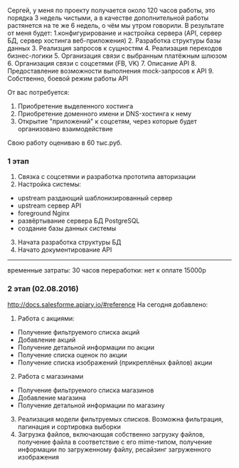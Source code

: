 Сергей, у меня по проекту получается около 120 часов работы, это порядка 3 недель чистыми, а в качестве дополнительной работы растянется на те же 6 недель, о чём мы утром говорили.
В результате от меня будет:
1.конфигурирование и настройка сервера (API, сервер БД, сервер хостинга веб-приложения)
2. Разработка структуры базы данных
3. Реализция запросов к сущностям
4. Реализация переходов бизнес-логики
5. Организация связи с выбранным платёжным шлюзом
6. Организация связи с соцсетями (FB, VK)
7. Описание API
8. Предоставление возможности выполнения mock-запросов к API
9. Собственно, боевой режим работы API

От вас потребуется:
1. Приобретение выделенного хостинга
2. Приобретение доменного имени и DNS-хостинга к нему
3. Открытие "приложений" к соцсетям, через которые будет организовано взаимодействие

Свою работу оцениваю в 60 тыс.руб.

### 1 этап

1. Связка с соцсетями и разработка прототипа авторизации
2. Настройка системы:
  + upstream раздающий шаблонизированный сервер
  + upstream сервер API
  + foreground Nginx
  + развёртывание сервера БД PostgreSQL
  + создание базы данных системы
3. Начата разработка структуры БД
4. Начато документирование API

---------
временные затраты: 30 часов
переработки: нет
к оплате 15000р

### 2 этап (02.08.2016)

http://docs.salesforme.apiary.io/#reference
На сегодня добавлено:
1. Работа с акциями:
  + Получение фильтруемого списка акций
  + Добавление акций
  + Получение детальной информации по акции
  + Получение списка оценок по акции
  + Получение списка изображений (прикреплёных файлов) акции
2. Работа с магазинами
  + Получение фильтруемого списка магазинов
  + Добавление магазина
  + Получение детальной информации по магазину
3. Реализация модели фильтруемых списков. Возможна фильтрация, 
пагинация и сортировка выборки
4. Загрузка файлов, включающая собственно загрузку файлов, получение файла в
соответствие с его mime-типом, получение информации по загруженному файлу,
ресайзинг загруженного изображения
